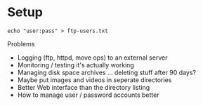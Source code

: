 # Setup

	echo "user:pass" > ftp-users.txt

Problems

* Logging (ftp, httpd, move ops) to an external server
* Monitoring / testing it's actually working
* Managing disk space archives ... deleting stuff after 90 days?
* Maybe put images and videos in seperate directories
* Better Web interface than the directory listing
* How to manage user / password accounts better
